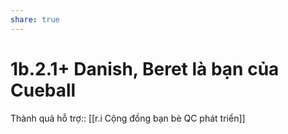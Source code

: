```yaml
---
share: true
---
```

# 1b.2.1+ Danish, Beret là bạn của Cueball
Thành quả hỗ trợ:: [[r.i Cộng đồng bạn bè QC phát triển]]